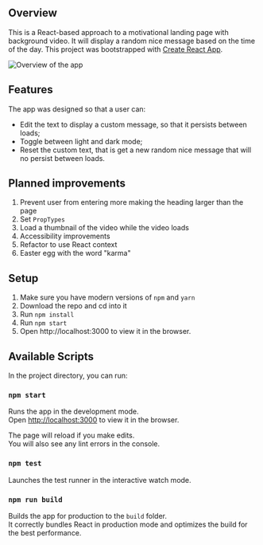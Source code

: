## Overview

This is a React-based approach to a motivational landing page with background video. It will display a random nice message based on the time of the day.
This project was bootstrapped with [Create React App](https://github.com/facebook/create-react-app).

![Overview of the app](https://s5.gifyu.com/images/overview.gif)

## Features

The app was designed so that a user can:
- Edit the text to display a custom message, so that it persists between loads;
- Toggle between light and dark mode;
- Reset the custom text, that is get a new random nice message that will no persist between loads.

## Planned improvements

1. Prevent user from entering more making the heading larger than the page
2. Set `PropTypes`
3. Load a thumbnail of the video while the video loads
4. Accessibility improvements
5. Refactor to use React context
6. Easter egg with the word "karma"

## Setup

1. Make sure you have modern versions of `npm` and `yarn`
2. Download the repo and cd into it
3. Run `npm install`
4. Run `npm start`
5. Open http://localhost:3000 to view it in the browser.

## Available Scripts

In the project directory, you can run:

### `npm start`

Runs the app in the development mode.<br />
Open [http://localhost:3000](http://localhost:3000) to view it in the browser.

The page will reload if you make edits.<br />
You will also see any lint errors in the console.

### `npm test`

Launches the test runner in the interactive watch mode.<br />

### `npm run build`

Builds the app for production to the `build` folder.<br />
It correctly bundles React in production mode and optimizes the build for the best performance.
